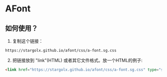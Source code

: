 # AFont
## 如何使用？
1. 复制这个链接： 
```
https://stargolx.github.io/afont/css/a-font.sg.css
```
2. 把链接放到 "link"(HTML) 或者其它文件格式。放一个HTML的例子: 
```html
<link href="https://stargolx.github.io/afont/css/a-font.sg.css" type="stylesheet">
```
